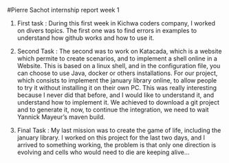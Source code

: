 #Pierre Sachot internship report week 1

1. First task :
  During this first week in Kichwa coders company, I worked on divers topics. 
The first one was to find errors in examples to understand how github works and how to use it. 

1. Second Task :
  The second was to work on Katacada, which is a website which permite to create scenarios, and to implement a shell online in a Website. 
This is based on a linux shell, and in the configuration file, you can choose to use Java, docker or others installations.
For our project, which consists to implement the january library online, to allow people to try it without installing it on their own PC. 
This was really interesting because I never did that before, and I would like to understand it, and understand how to implement it. 
We achieved to download a git project and to generate it, now, to continue the integration, we need to wait Yannick Mayeur’s maven build.

1. Final Task :
  My last mission was to create the game of life, including the january library. 
I worked on this project for the last two days, and I arrived to something working, the problem is that only one direction is evolving and cells who would need to die are keeping alive…
